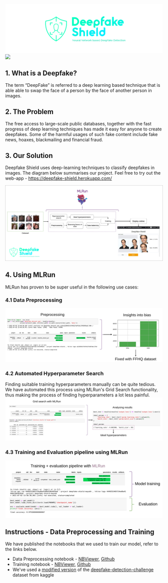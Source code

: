 ![](/assets/deepfake-shield-banner-wide.png)
[![](https://img.shields.io/badge/heroku-deployed-green)](https://deepfake-shield.herokuapp.com/)

## 1. What is a Deepfake?
The term “DeepFake” is referred to a deep learning based technique that is able able to swap the face of a person by the face of another person in images.

## 2. The Problem 
The free access to large-scale public databases, together with the fast progress of deep learning techniques has made it easy for anyone to create deepfakes. Some of the harmful usages of such fake content include fake news, hoaxes, blackmailing and financial fraud.

## 3. Our Solution
Deepfake Shield uses deep-learning techniques to classify deepfakes in images. The diagram below summarises our project. Feel free to try out the web-app - https://deepfake-shield.herokuapp.com/

![](/assets/summary.png)

## 4. Using MLRun
MLRun has proven to be super useful in the following use cases:
### 4.1 Data Preprocessing
![](/assets/mlrun_util_preprocessing.png)
### 4.2 Automated Hyperparameter Search
Finding suitable training hyperparameters manually can be quite tedious. We have automated this process using MLRun's Grid Search functionality, thus making the process of finding hyperparameters a lot less painful.
![](/assets/mlrun_util_grid_search.png)
### 4.3 Training and Evaluation pipeline using MLRun
![](/assets/mlrun_util_train.png)

## Instructions - Data Preprocessing and Training
We have published the notebooks that we used to train our model, refer to the links below.
* Data Preprocessing notebook - [NBViewer](https://nbviewer.jupyter.org/github/Mainakdeb/deepfake-shield/blob/main/notebooks/preprocess_and_explore_data.ipynb), [Github](https://github.com/Mainakdeb/deepfake-shield/blob/main/notebooks/preprocess_and_explore_data.ipynb)
* Training notebook - [NBViewer](https://nbviewer.jupyter.org/github/Mainakdeb/deepfake-shield/blob/main/notebooks/train_deep_shield_model.ipynb), [Github](https://github.com/Mainakdeb/deepfake-shield/blob/main/notebooks/train_deep_shield_model.ipynb)
* We've used a [modified version](https://www.kaggle.com/unkownhihi/deepfake) of the [deepfake-detection-challenge](https://www.kaggle.com/c/deepfake-detection-challenge) dataset from kaggle
